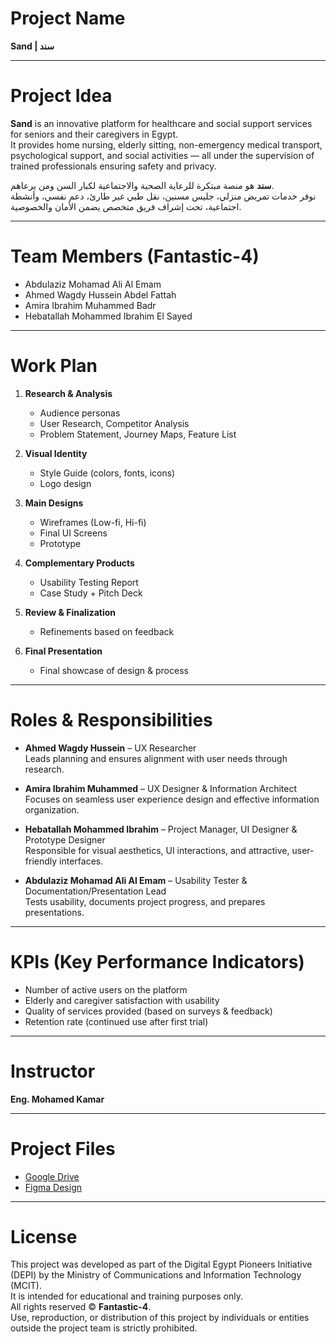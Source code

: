 # Project Name  
**Sand | سند**  

---

# Project Idea  
**Sand** is an innovative platform for healthcare and social support services for seniors and their caregivers in Egypt.  
It provides home nursing, elderly sitting, non-emergency medical transport, psychological support, and social activities — all under the supervision of trained professionals ensuring safety and privacy.  

**سند** هو منصة مبتكرة للرعاية الصحية والاجتماعية لكبار السن ومن يرعاهم.  
نوفر خدمات تمريض منزلي، جليس مسنين، نقل طبي غير طارئ، دعم نفسي، وأنشطة اجتماعية، تحت إشراف فريق متخصص يضمن الأمان والخصوصية.  

---

# Team Members (Fantastic-4)  
- Abdulaziz Mohamad Ali Al Emam  
- Ahmed Wagdy Hussein Abdel Fattah  
- Amira Ibrahim Muhammed Badr  
- Hebatallah Mohammed Ibrahim El Sayed  

---

# Work Plan  
1. **Research & Analysis**  
   - Audience personas  
   - User Research, Competitor Analysis  
   - Problem Statement, Journey Maps, Feature List  

2. **Visual Identity**  
   - Style Guide (colors, fonts, icons)  
   - Logo design  

3. **Main Designs**  
   - Wireframes (Low-fi, Hi-fi)  
   - Final UI Screens  
   - Prototype  

4. **Complementary Products**  
   - Usability Testing Report  
   - Case Study + Pitch Deck  

5. **Review & Finalization**  
   - Refinements based on feedback  

6. **Final Presentation**  
   - Final showcase of design & process  

---

# Roles & Responsibilities  

- **Ahmed Wagdy Hussein** – UX Researcher  
  Leads planning and ensures alignment with user needs through research.  

- **Amira Ibrahim Muhammed** – UX Designer & Information Architect  
  Focuses on seamless user experience design and effective information organization.  

- **Hebatallah Mohammed Ibrahim** – Project Manager, UI Designer & Prototype Designer  
  Responsible for visual aesthetics, UI interactions, and attractive, user-friendly interfaces.  

- **Abdulaziz Mohamad Ali Al Emam** – Usability Tester & Documentation/Presentation Lead  
  Tests usability, documents project progress, and prepares presentations.  

---

# KPIs (Key Performance Indicators)  
- Number of active users on the platform  
- Elderly and caregiver satisfaction with usability  
- Quality of services provided (based on surveys & feedback)  
- Retention rate (continued use after first trial)  

---

# Instructor  
**Eng. Mohamed Kamar**  

---

# Project Files  
- [Google Drive](https://drive.google.com/drive/folders/1OIA63tzoJTKyfj_Q51-uAZdsv76dxH_J)  
- [Figma Design](https://www.figma.com/design/bOZRbv5r15DifpxPuKx0oF/%D8%B3%D9%86%D8%AF-%7C-Sand?node-id=0-1&t=r9n09XsLNAUAnhhc-1)  

---

# License  
This project was developed as part of the Digital Egypt Pioneers Initiative (DEPI) by the Ministry of Communications and Information Technology (MCIT).  
It is intended for educational and training purposes only.  
All rights reserved © **Fantastic-4**.  
Use, reproduction, or distribution of this project by individuals or entities outside the project team is strictly prohibited.